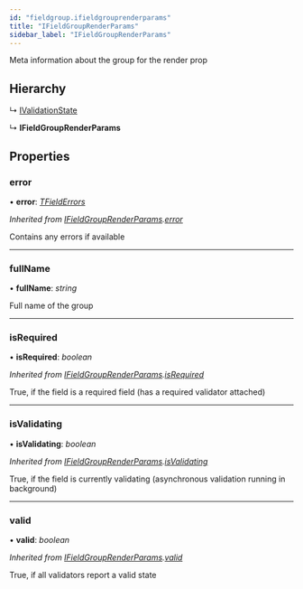 ```yaml
---
id: "fieldgroup.ifieldgrouprenderparams"
title: "IFieldGroupRenderParams"
sidebar_label: "IFieldGroupRenderParams"
---
```


Meta information about the group
for the render prop

## Hierarchy

  ↳ [IValidationState](usevalidation.ivalidationstate.md)

  ↳ **IFieldGroupRenderParams**

## Properties

###  error

• **error**: *[TFieldErrors](../modules/validators.md#tfielderrors)*

*Inherited from [IFieldGroupRenderParams](fieldgroup.ifieldgrouprenderparams.md).[error](fieldgroup.ifieldgrouprenderparams.md#error)*

Contains any errors if available

___

###  fullName

• **fullName**: *string*

Full name of the group

___

###  isRequired

• **isRequired**: *boolean*

*Inherited from [IFieldGroupRenderParams](fieldgroup.ifieldgrouprenderparams.md).[isRequired](fieldgroup.ifieldgrouprenderparams.md#isrequired)*

True, if the field is a required field
(has a required validator attached)

___

###  isValidating

• **isValidating**: *boolean*

*Inherited from [IFieldGroupRenderParams](fieldgroup.ifieldgrouprenderparams.md).[isValidating](fieldgroup.ifieldgrouprenderparams.md#isvalidating)*

True, if the field is currently validating
(asynchronous validation running in background)

___

###  valid

• **valid**: *boolean*

*Inherited from [IFieldGroupRenderParams](fieldgroup.ifieldgrouprenderparams.md).[valid](fieldgroup.ifieldgrouprenderparams.md#valid)*

True, if all validators report a valid state
